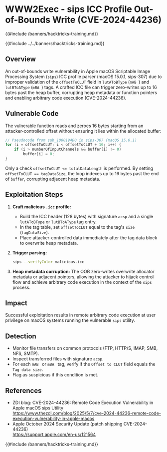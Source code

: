 # WWW2Exec - sips ICC Profile Out-of-Bounds Write (CVE-2024-44236)
{{#include /banners/hacktricks-training.md}}


{{#include ../../banners/hacktricks-training.md}}

## Overview

An out-of-bounds write vulnerability in Apple macOS Scriptable Image Processing System (`sips`) ICC profile parser (macOS 15.0.1, sips-307) due to improper validation of the `offsetToCLUT` field in `lutAToBType` (`mAB `) and `lutBToAType` (`mBA `) tags. A crafted ICC file can trigger zero-writes up to 16 bytes past the heap buffer, corrupting heap metadata or function pointers and enabling arbitrary code execution (CVE-2024-44236).

## Vulnerable Code

The vulnerable function reads and zeroes 16 bytes starting from an attacker-controlled offset without ensuring it lies within the allocated buffer:

```c
// Pseudocode from sub_1000194D0 in sips-307 (macOS 15.0.1)
for (i = offsetToCLUT; i < offsetToCLUT + 16; i++) {
    if (i > numberOfInputChannels && buffer[i] != 0)
        buffer[i] = 0;
}
```

Only a check `offsetToCLUT <= totalDataLength` is performed. By setting `offsetToCLUT == tagDataSize`, the loop indexes up to 16 bytes past the end of `buffer`, corrupting adjacent heap metadata.

## Exploitation Steps

1. **Craft malicious `.icc` profile:**
   - Build the ICC header (128 bytes) with signature `acsp` and a single `lutAToBType` or `lutBToAType` tag entry.
   - In the tag table, set `offsetToCLUT` equal to the tag's `size` (`tagDataSize`).
   - Place attacker-controlled data immediately after the tag data block to overwrite heap metadata.
2. **Trigger parsing:**

   ```bash
   sips --verifyColor malicious.icc
   ```

3. **Heap metadata corruption:** The OOB zero-writes overwrite allocator metadata or adjacent pointers, allowing the attacker to hijack control flow and achieve arbitrary code execution in the context of the `sips` process.

## Impact

Successful exploitation results in remote arbitrary code execution at user privilege on macOS systems running the vulnerable `sips` utility.

## Detection

- Monitor file transfers on common protocols (FTP, HTTP/S, IMAP, SMB, NFS, SMTP).  
- Inspect transferred files with signature `acsp`.  
- For each `mAB ` or `mBA ` tag, verify if the `Offset to CLUT` field equals the `Tag data size`.  
- Flag as suspicious if this condition is met.

## References

- ZDI blog: CVE-2024-44236: Remote Code Execution Vulnerability in Apple macOS sips Utility  
  https://www.thezdi.com/blog/2025/5/7/cve-2024-44236-remote-code-execution-vulnerability-in-apple-macos  
- Apple October 2024 Security Update (patch shipping CVE-2024-44236)  
  https://support.apple.com/en-us/121564

{{#include /banners/hacktricks-training.md}}

